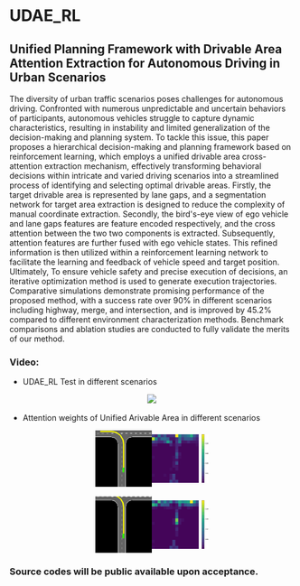 # UDAE_RL

## Unified Planning Framework with Drivable Area Attention Extraction for Autonomous Driving in Urban Scenarios
The diversity of urban traffic scenarios poses challenges for autonomous driving. Confronted with numerous unpredictable and uncertain behaviors of participants, autonomous vehicles struggle to capture dynamic characteristics, resulting in instability and limited generalization of the decision-making and planning system. To tackle this issue, this paper proposes a hierarchical decision-making and planning framework based on reinforcement learning, which employs a unified drivable area cross-attention extraction mechanism, effectively transforming behavioral decisions within intricate and varied driving scenarios into a streamlined process of identifying and selecting optimal drivable areas. 
Firstly, the target drivable area is represented by lane gaps, and a segmentation network for target area extraction is designed to reduce the complexity of manual coordinate extraction.
Secondly, the bird's-eye view of ego vehicle and lane gaps features are feature encoded respectively, and the cross attention between the two two components is extracted. Subsequently, attention features are further fused with ego vehicle states.
This refined information is then utilized within a reinforcement learning network to facilitate the learning and feedback of vehicle speed and target position. Ultimately, To ensure vehicle safety and precise execution of decisions, an iterative optimization method is used to generate execution trajectories. Comparative simulations demonstrate promising performance of the proposed method, with a success rate over 90\% in different scenarios including highway, merge, and intersection, and is improved by 45.2\% compared to different environment characterization methods. Benchmark comparisons and ablation studies are conducted to fully validate the merits of our method.

### Video:

- UDAE_RL Test in different scenarios

<div align="center">
    <img src="results/demo.gif" width="50%">
</div>


- Attention weights of Unified Arivable Area in different scenarios

<div style="display: flex; justify-content: center;">
    <div style="width: 100px; height: 100px;">
        <img src="results/1/demo.gif" style="width: 100%; height: 100%; object-fit: contain;">
    </div>
    <div style="width: 100px; height: 100px;">
        <img src="results/1/demo_attention.gif" style="width: 100%; height: 100%; object-fit: contain;">
    </div>
</div>
<br>
<div style="display: flex; justify-content: center;">
    <div style="width: 100px; height: 100px;">
        <img src="results/2/demo.gif" style="width: 100%; height: 100%; object-fit: contain;">
    </div>
    <div style="width: 100px; height: 100px;">
        <img src="results/2/demo_attention.gif" style="width: 100%; height: 100%; object-fit: contain;">
    </div>
</div>

### Source codes will be public available upon acceptance.
